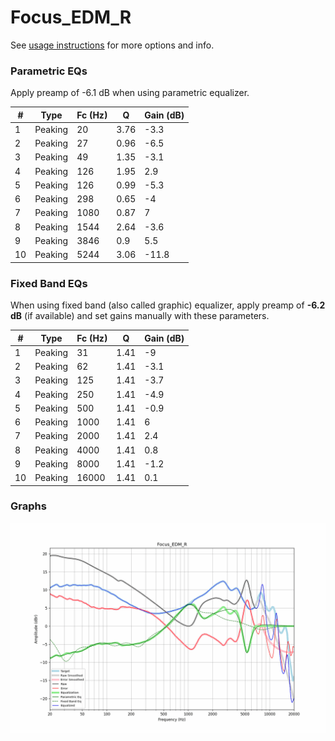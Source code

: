 # Focus_EDM_R
See [usage instructions](https://github.com/jaakkopasanen/AutoEq#usage) for more options and info.

### Parametric EQs
Apply preamp of -6.1 dB when using parametric equalizer.

|   # | Type    |   Fc (Hz) |    Q |   Gain (dB) |
|-----|---------|-----------|------|-------------|
|   1 | Peaking |        20 | 3.76 |        -3.3 |
|   2 | Peaking |        27 | 0.96 |        -6.5 |
|   3 | Peaking |        49 | 1.35 |        -3.1 |
|   4 | Peaking |       126 | 1.95 |         2.9 |
|   5 | Peaking |       126 | 0.99 |        -5.3 |
|   6 | Peaking |       298 | 0.65 |        -4   |
|   7 | Peaking |      1080 | 0.87 |         7   |
|   8 | Peaking |      1544 | 2.64 |        -3.6 |
|   9 | Peaking |      3846 | 0.9  |         5.5 |
|  10 | Peaking |      5244 | 3.06 |       -11.8 |

### Fixed Band EQs
When using fixed band (also called graphic) equalizer, apply preamp of **-6.2 dB** (if available) and set gains manually with these parameters.

|   # | Type    |   Fc (Hz) |    Q |   Gain (dB) |
|-----|---------|-----------|------|-------------|
|   1 | Peaking |        31 | 1.41 |        -9   |
|   2 | Peaking |        62 | 1.41 |        -3.1 |
|   3 | Peaking |       125 | 1.41 |        -3.7 |
|   4 | Peaking |       250 | 1.41 |        -4.9 |
|   5 | Peaking |       500 | 1.41 |        -0.9 |
|   6 | Peaking |      1000 | 1.41 |         6   |
|   7 | Peaking |      2000 | 1.41 |         2.4 |
|   8 | Peaking |      4000 | 1.41 |         0.8 |
|   9 | Peaking |      8000 | 1.41 |        -1.2 |
|  10 | Peaking |     16000 | 1.41 |         0.1 |

### Graphs
![](./Focus_EDM_R.png)
